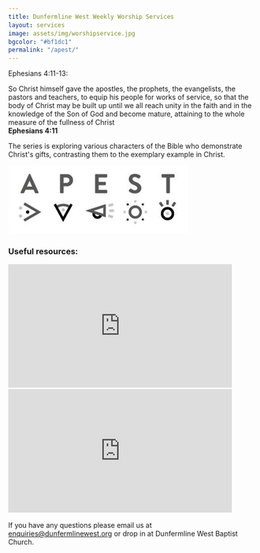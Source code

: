 ```yaml
---
title: Dunfermline West Weekly Worship Services
layout: services
image: assets/img/worshipservice.jpg
bgcolor: "#bf1dc1"
permalink: "/apest/"
---
```


<div class="col-lg-12 text-normal">
Ephesians 4:11-13:

<p class="bg-info">So Christ himself gave the apostles, the prophets, the evangelists, the pastors and teachers, to equip his people for works of service, so that the body of Christ may be built up until we all reach unity in the faith and in the knowledge of the Son of God and become mature, attaining to the whole measure of the fullness of Christ
<br /><b>Ephesians 4:11</b></p>

The series is exploring various characters of the Bible who demonstrate Christ's gifts, contrasting them to the exemplary example in Christ.

<p class='text-center'><img class='center img-responsive' src='/assets/img/apest.jpg' alt='APEST sermon series' /></p>

### Useful resources:
<div class='col-md-6'>
<iframe width="90%" height="250" src="https://www.youtube.com/embed/arxfLK_sd68" frameborder="0" allowfullscreen></iframe>
</div>
<div class='col-md-6'>

<iframe type="text/html" width="90%" height="250" frameborder="0" allowfullscreen style="max-width:100%" src="https://read.amazon.co.uk/kp/card?asin=B0725J7R2D&preview=inline&linkCode=kpe&ref_=cm_sw_r_kb_dp_KPeDBb745Z43F&tag=ejumblesale-21" ></iframe>

</div>

<p>
If you have any questions please email us at <a href='mailto:enquiries@dunfermlinewest.org?subject=kidzclub'>enquiries@dunfermlinewest.org</a> or drop in at Dunfermline West Baptist Church.
</p>

</div>